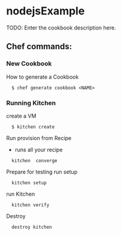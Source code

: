 # nodejsExample

TODO: Enter the cookbook description here.

## Chef commands:

### New Cookbook

How to generate a Cookbook
```
  $ chef generate cookbook <NAME>
```

### Running Kitchen

create a VM
```
  $ kitchen create
```

Run provision from Recipe
- runs all your recipe
```
  kitchen  converge
```

Prepare for testing
run setup
```
  kitchen setup
```

run Kitchen
```
  kitchen verify
```

Destroy
```
  destroy kitchen
```
